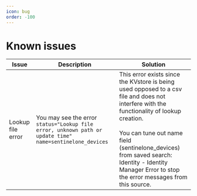 ```yaml
---
icon: bug
order: -100
---
```


# Known issues

Issue | Description | Solution 
----- | ----------- | --------
Lookup file error | You may see the error `status="Lookup file error, unknown path or update time" name=sentinelone_devices` | This error exists since the KVstore is being used opposed to a csv file and does not interfere with the functionality of lookup creation. <br><br>You can tune out name field (sentinelone_devices) from saved search: Identity - Identity Manager Error to stop the error messages from this source.
